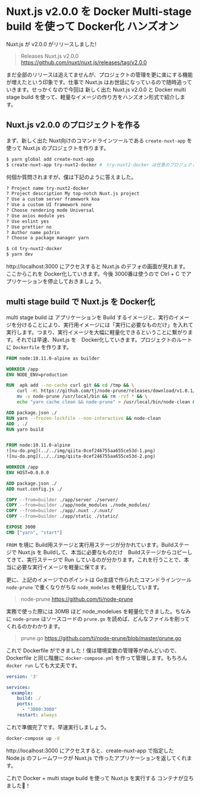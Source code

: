 # Nuxt.js v2.0.0 を Docker Multi-stage build を使って Docker化 ハンズオン

Nuxt.js が v2.0.0 がリリースしました!
> Releases Nuxt.js v2.0.0
>https://github.com/nuxt/nuxt.js/releases/tag/v2.0.0

まだ全部のリリースは追えてませんが、プロジェクトの管理を更に楽にする機能が増えたという印象です。仕事で Nuxt.js はお世話になっているので随時追っていきます。せっかくなので今回は 新しく出た Nuxt.js v2.0.0 と Docker multi stage build を使って、軽量なイメージの作り方をハンズオン形式で紹介します。

## Nuxt.js v2.0.0 のプロジェクトを作る

まず、新しく出た Nuxt向けのコマンドラインツールである ```create-nuxt-app``` を使って Nuxt.js のプロジェクトを作ります。

```bash
$ yarn global add create-nuxt-app
$ create-nuxt-app try-nuxt2-docker #　try-nuxt2-docker は任意のプロジェクト名です
```

何個か質問されますが、僕は下記のように答えました。

```bash
? Project name try-nuxt2-docker
? Project description My top-notch Nuxt.js project
? Use a custom server framework koa　
? Use a custom UI framework none
? Choose rendering mode Universal
? Use axios module yes
? Use eslint yes
? Use prettier no
? Author name po3rin
? Choose a package manager yarn
```

```bash
$ cd try-nuxt2-docker
$ yarn dev
```

http://localhost:3000
にアクセスすると Nuxt.js のデフォの画面が見れます。
ここからこれを Docker化していきます。今後 3000番は使うので Ctrl + C でアプリケーションを停止しておきましょう。

## multi stage build で Nuxt.js を Docker化

multi stage build は アプリケーションを Build するイメージと、実行のイメージを分けることにより、実行用イメージには「実行に必要なものだけ」を入れて実行します。つまり、実行イメージを大幅に軽量化できるということに繋がります。それでは早速、Nuxt.js を　Docker化していきます。プロジェクトのルートに ```Dockerfile``` を作ります。


```Dockerfile
FROM node:10.11.0-alpine as builder

WORKDIR /app
ENV NODE_ENV=production

RUN  apk add --no-cache curl git && cd /tmp && \
    curl -#L https://github.com/tj/node-prune/releases/download/v1.0.1/node-prune_1.0.1_linux_amd64.tar.gz | tar -xvzf- && \
    mv -v node-prune /usr/local/bin && rm -rvf * && \
    echo "yarn cache clean && node-prune" > /usr/local/bin/node-clean && chmod +x /usr/local/bin/node-clean

ADD package.json ./
RUN yarn --frozen-lockfile --non-interactive && node-clean
ADD . ./
RUN yarn build


FROM node:10.11.0-alpine
![nu-do.png](../../img/qiita-0cef246755aa655ce53d-1.png)
![nu-do.png](../../img/qiita-0cef246755aa655ce53d-2.png)

WORKDIR /app
ENV HOST=0.0.0.0

ADD package.json ./
ADD nuxt.config.js ./

COPY --from=builder ./app/server ./server/
COPY --from=builder ./app/node_modules ./node_modules/
COPY --from=builder ./app/.nuxt ./.nuxt/
COPY --from=builder ./app/static ./static/

EXPOSE 3000
CMD ["yarn", "start"]
```

```FROM``` を境に Build用ステージと実行用ステージが分かれています。Buildステージで Nuxt.js を Buildして、本当に必要なものだけ　Buildステージからコピーしてきて、実行ステージで Run しているのが分かります。これを行うことで、本当に必要な実行イメージを軽量に保てます。

更に、上記のイメージでのポイントは Go言語で作られたコマンドラインツール ```node-prune``` で重くなりがちな ```node_modeles``` を軽量化しています。
> node-prune
> https://github.com/tj/node-prune

実務で使った際には 30MB ほど node_modelues を軽量化できました。ちなみに ```node-prune``` はソースコードの ```prune.go``` を読めば、どんなファイルを削ってくれるのかわかります。

> prune.go
> https://github.com/tj/node-prune/blob/master/prune.go

これで Dockerfile ができました！僕は環境変数の管理等がめんどいので、Dockerfile と同じ階層に ```docker-compose.yml``` を作って管理します。もちろん```docker run``` しても大丈夫です。

```yml
version: '3'

services:
  example:
    build: ./
    ports:
      - "3000:3000"
    restart: always
```

これで準備完了です。早速実行しましょう。

```bash
docker-compose up -d
```

http://localhost:3000
にアクセスすると、create-nuxt-app で指定した Node.js のフレームワークが Nuxt.js で作ったアプリケーションを返してくれます。

これで Docker + multi stage build を使って Nuxt.js を実行する コンテナが立ちました！

